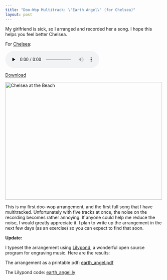 ```yaml
---
title: "Doo-Wop Multitrack: \"Earth Angel\" (for Chelsea)"
layout: post
---
```


My girlfriend is sick, so I arranged and recorded her a song. I hope this helps you feel better Chelsea.

For <a href="http://www.chelseahollow.com">Chelsea</a>:

<audio id="wp_mep_36" src="/uploads/2009/01/earth-angel.mp3" type="audio/mp3"    controls="controls" preload="none"  ></audio>

<a href="/uploads/2009/01/earth-angel.mp3">Download</a>

<a href="/uploads/2009/01/n641786668_907689_2852.jpg"><img class="size-large wp-image-303" title="beach_chelea" src="/uploads/2009/01/n641786668_907689_2852-500x375.jpg" alt="Chelsea at the Beach" width="500" height="375" /></a>

This is my first doo-wop arrangement, and the first full song that I have multitracked. Unfortunately with five tracks at once, the noise on the recording becomes rather annoying. If anyone could help me reduce the noise, I would greatly appreciate it. I plan to write up the arrangement in the next few days (as an exercise) so you can expect to find that soon.

<strong>Update:</strong>

I typeset the arrangement using <a href="http://lilypond.org/web/">Lilypond</a>, a wonderful open source program for engraving music. Here are the results:

The arrangement as a printable pdf: <a href="/uploads/2009/01/earth_angel.pdf">earth_angel.pdf</a>

The Lilypond code: <a href="/uploads/2009/01/earth_angel.ly">earth_angel.ly</a>
